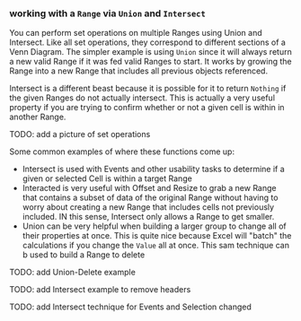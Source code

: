 ### working with a `Range` via `Union` and `Intersect`

You can perform set operations on multiple Ranges using Union and Intersect. Like all set operations, they correspond to different sections of a Venn Diagram. The simpler example is using `Union` since it will always return a new valid Range if it was fed valid Ranges to start. It works by growing the Range into a new Range that includes all previous objects referenced.

Intersect is a different beast because it is possible for it to return `Nothing` if the given Ranges do not actually intersect. This is actually a very useful property if you are trying to confirm whether or not a given cell is within in another Range.

TODO: add a picture of set operations

Some common examples of where these functions come up:

- Intersect is used with Events and other usability tasks to determine if a given or selected Cell is within a target Range
- Interacted is very useful with Offset and Resize to grab a new Range that contains a subset of data of the original Range without having to worry about creating a new Range that includes cells not previously included. IN this sense, Intersect only allows a Range to get smaller.
- Union can be very helpful when building a larger group to change all of their properties at once. This is quite nice because Excel will "batch" the calculations if you change the `Value` all at once. This sam technique can b used to build a Range to delete

TODO: add Union-Delete example

TODO: add Intersect example to remove headers

TODO: add Intersect technique for Events and Selection changed

